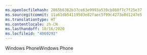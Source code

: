 ```yaml
---
ms.openlocfilehash: 2865b6362b37ce63e9993a539cb860f7c7f25e37
ms.sourcegitcommit: 11a61db54119503e82faec5f99c4273e8d1247e5
ms.translationtype: HT
ms.contentlocale: zh-CN
ms.lasthandoff: 10/16/2020
ms.locfileid: "4069292"
---
```

<span data-ttu-id="c5ed1-101">Windows Phone</span><span class="sxs-lookup"><span data-stu-id="c5ed1-101">Windows Phone</span></span>